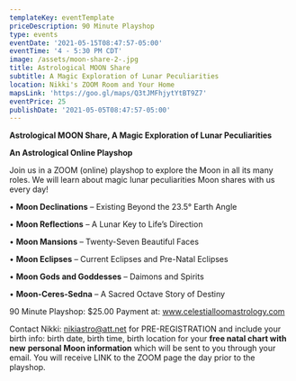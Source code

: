 ```yaml
---
templateKey: eventTemplate
priceDescription: 90 Minute Playshop
type: events
eventDate: '2021-05-15T08:47:57-05:00'
eventTime: '4 - 5:30 PM CDT'
image: /assets/moon-share-2-.jpg
title: Astrological MOON Share
subtitle: A Magic Exploration of Lunar Peculiarities
location: Nikki's ZOOM Room and Your Home
mapsLink: 'https://goo.gl/maps/Q3tJMFhjytYtBT9Z7'
eventPrice: 25
publishDate: '2021-05-05T08:47:57-05:00'
---
```

**Astrological MOON Share, A Magic Exploration of Lunar Peculiarities**

**An Astrological Online Playshop** 

Join us in a ZOOM (online) playshop to explore the Moon in all its many roles. We will learn about magic lunar peculiarities Moon shares with us every day!

•	**Moon Declinations** – Existing Beyond the 23.5° Earth Angle

•	**Moon Reflections** – A Lunar Key to Life’s Direction

•	**Moon Mansions** – Twenty-Seven Beautiful Faces

•	**Moon Eclipses** – Current Eclipses and Pre-Natal Eclipses

•	**Moon Gods and Goddesses** – Daimons and Spirits

•	**Moon-Ceres-Sedna** – A Sacred Octave Story of Destiny

90 Minute Playshop:  $25.00   Payment at: www.celestialloomastrology.com

Contact Nikki: nikiastro@att.net for PRE-REGISTRATION and include your birth info: birth date, birth time, birth location for your **free natal chart with new** **personal Moon information** which will be sent to you through your email. You will receive LINK to the ZOOM page the day prior to the playshop.

